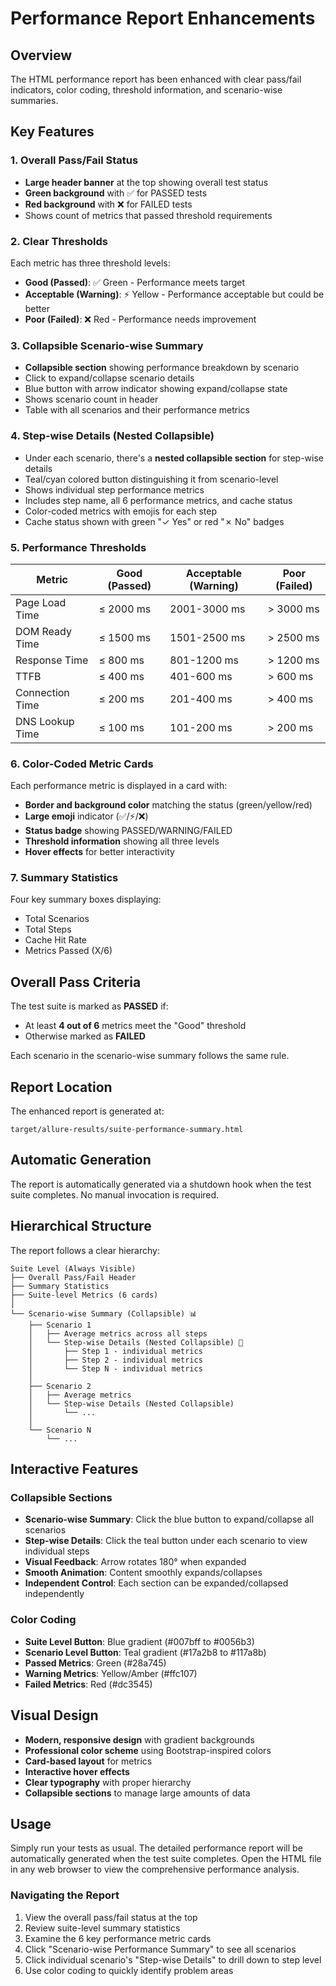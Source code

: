 # Performance Report Enhancements

## Overview
The HTML performance report has been enhanced with clear pass/fail indicators, color coding, threshold information, and scenario-wise summaries.

## Key Features

### 1. Overall Pass/Fail Status
- **Large header banner** at the top showing overall test status
- **Green background** with ✅ for PASSED tests
- **Red background** with ❌ for FAILED tests
- Shows count of metrics that passed threshold requirements

### 2. Clear Thresholds
Each metric has three threshold levels:
- **Good (Passed)**: ✅ Green - Performance meets target
- **Acceptable (Warning)**: ⚡ Yellow - Performance acceptable but could be better
- **Poor (Failed)**: ❌ Red - Performance needs improvement

### 3. Collapsible Scenario-wise Summary
- **Collapsible section** showing performance breakdown by scenario
- Click to expand/collapse scenario details
- Blue button with arrow indicator showing expand/collapse state
- Shows scenario count in header
- Table with all scenarios and their performance metrics

### 4. Step-wise Details (Nested Collapsible)
- Under each scenario, there's a **nested collapsible section** for step-wise details
- Teal/cyan colored button distinguishing it from scenario-level
- Shows individual step performance metrics
- Includes step name, all 6 performance metrics, and cache status
- Color-coded metrics with emojis for each step
- Cache status shown with green "✓ Yes" or red "✗ No" badges

### 5. Performance Thresholds

| Metric | Good (Passed) | Acceptable (Warning) | Poor (Failed) |
|--------|--------------|---------------------|---------------|
| Page Load Time | ≤ 2000 ms | 2001-3000 ms | > 3000 ms |
| DOM Ready Time | ≤ 1500 ms | 1501-2500 ms | > 2500 ms |
| Response Time | ≤ 800 ms | 801-1200 ms | > 1200 ms |
| TTFB | ≤ 400 ms | 401-600 ms | > 600 ms |
| Connection Time | ≤ 200 ms | 201-400 ms | > 400 ms |
| DNS Lookup Time | ≤ 100 ms | 101-200 ms | > 200 ms |

### 6. Color-Coded Metric Cards
Each performance metric is displayed in a card with:
- **Border and background color** matching the status (green/yellow/red)
- **Large emoji** indicator (✅/⚡/❌)
- **Status badge** showing PASSED/WARNING/FAILED
- **Threshold information** showing all three levels
- **Hover effects** for better interactivity

### 7. Summary Statistics
Four key summary boxes displaying:
- Total Scenarios
- Total Steps
- Cache Hit Rate
- Metrics Passed (X/6)

## Overall Pass Criteria
The test suite is marked as **PASSED** if:
- At least **4 out of 6** metrics meet the "Good" threshold
- Otherwise marked as **FAILED**

Each scenario in the scenario-wise summary follows the same rule.

## Report Location
The enhanced report is generated at:
```
target/allure-results/suite-performance-summary.html
```

## Automatic Generation
The report is automatically generated via a shutdown hook when the test suite completes. No manual invocation is required.

## Hierarchical Structure

The report follows a clear hierarchy:

```
Suite Level (Always Visible)
├── Overall Pass/Fail Header
├── Summary Statistics
├── Suite-level Metrics (6 cards)
│
└── Scenario-wise Summary (Collapsible) 📊
    ├── Scenario 1
    │   ├── Average metrics across all steps
    │   └── Step-wise Details (Nested Collapsible) 📝
    │       ├── Step 1 - individual metrics
    │       ├── Step 2 - individual metrics
    │       └── Step N - individual metrics
    │
    ├── Scenario 2
    │   ├── Average metrics
    │   └── Step-wise Details (Nested Collapsible)
    │       └── ...
    │
    └── Scenario N
        └── ...
```

## Interactive Features

### Collapsible Sections
- **Scenario-wise Summary**: Click the blue button to expand/collapse all scenarios
- **Step-wise Details**: Click the teal button under each scenario to view individual steps
- **Visual Feedback**: Arrow rotates 180° when expanded
- **Smooth Animation**: Content smoothly expands/collapses
- **Independent Control**: Each section can be expanded/collapsed independently

### Color Coding
- **Suite Level Button**: Blue gradient (#007bff to #0056b3)
- **Scenario Level Button**: Teal gradient (#17a2b8 to #117a8b)
- **Passed Metrics**: Green (#28a745)
- **Warning Metrics**: Yellow/Amber (#ffc107)
- **Failed Metrics**: Red (#dc3545)

## Visual Design
- **Modern, responsive design** with gradient backgrounds
- **Professional color scheme** using Bootstrap-inspired colors
- **Card-based layout** for metrics
- **Interactive hover effects**
- **Clear typography** with proper hierarchy
- **Collapsible sections** to manage large amounts of data

## Usage
Simply run your tests as usual. The detailed performance report will be automatically generated when the test suite completes. Open the HTML file in any web browser to view the comprehensive performance analysis.

### Navigating the Report
1. View the overall pass/fail status at the top
2. Review suite-level summary statistics
3. Examine the 6 key performance metric cards
4. Click "Scenario-wise Performance Summary" to see all scenarios
5. Click individual scenario's "Step-wise Details" to drill down to step level
6. Use color coding to quickly identify problem areas
